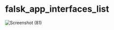 # falsk_app_interfaces_list
![Screenshot (81)](https://github.com/lahcenkh/falsk_app_interfaces_list/assets/90802568/cf51e74d-0632-4eed-abb0-81ceb6cf802f)

